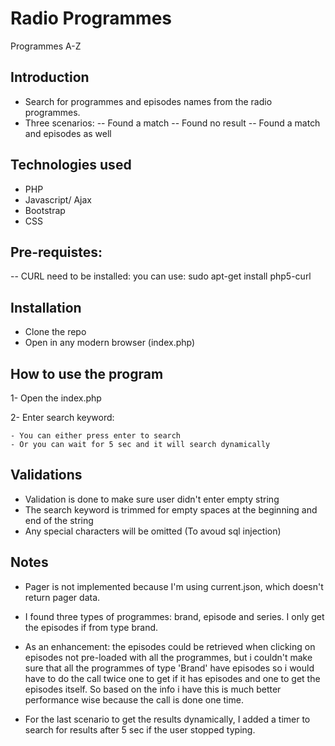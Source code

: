 # Radio Programmes
Programmes A-Z

## Introduction

- Search for programmes and episodes names from the radio programmes.
- Three scenarios:
 -- Found a match
 -- Found no result
 -- Found a match and episodes as well

## Technologies used

- PHP
- Javascript/ Ajax
- Bootstrap
- CSS

## Pre-requistes:

-- CURL need to be installed: you can use: sudo apt-get install php5-curl

## Installation 

- Clone the repo
- Open in any modern browser (index.php)

## How to use the program

1- Open the index.php

2- Enter search keyword:

    - You can either press enter to search
    - Or you can wait for 5 sec and it will search dynamically

## Validations

- Validation is done to make sure user didn't enter empty string
- The search keyword is trimmed for empty spaces at the beginning and end of the string
- Any special characters will be omitted (To avoud sql injection)

## Notes

- Pager is not implemented because I'm using current.json, which doesn't return pager data.

- I found three types of programmes: brand, episode and series. I only get the episodes if from type brand.

- As an enhancement: the episodes could be retrieved when clicking on episodes not pre-loaded with all the programmes, but i couldn't make sure that all the programmes of type 'Brand' have episodes so i would have to do the call twice one to get if it has episodes and one to get the episodes itself. So based on the info i have this is much better performance wise because the call is done one time.

- For the last scenario to get the results dynamically, I added a timer to search for results after 5 sec if the user stopped typing.
